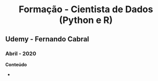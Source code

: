 <h1 align='center'> Formação - Cientista de Dados (Python e R) </h1>
<h2> Udemy - Fernando Cabral </h2>
<h3> Abril - 2020 </h3>
<p> 
  <b>Conteúdo<b>
    <ul> 
      <li> </li>
    </ul>
</p>
